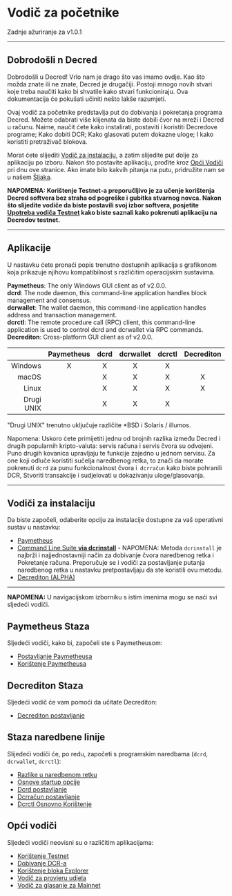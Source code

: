 # Vodič za početnike 

Zadnje ažuriranje za v1.0.1

---

## Dobrodošli n Decred 

Dobrodošli u Decred! Vrlo nam je drago što vas imamo ovdje. Kao što možda znate ili ne znate, Decred je drugačiji. Postoji mnogo novih stvari koje treba naučiti kako bi shvatile kako stvari funkcioniraju. Ova dokumentacija će pokušati učiniti nešto lakše razumjeti.

Ovaj vodič za početnike predstavlja put do dobivanja i pokretanja programa Decred. Možete odabrati više klijenata da biste dobili čvor na mreži i Decred u računu. Naime, naučit ćete kako instalirati, postaviti i koristiti Decredove programe; Kako dobiti DCR; Kako glasovati putem dokazne uloge; I kako koristiti pretraživač blokova.

Morat ćete slijediti [Vodič za instalaciju](#installation-guides), a zatim slijedite put dolje za aplikaciju po izboru. Nakon što postavite aplikaciju, prođite kroz [Opći Vodiči](#general-guides) pri dnu ove stranice. Ako imate bilo kakvih pitanja na putu, pridružite nam se u našem [Šljaka](/support-directory.md#join-us-on-slack).

**NAPOMENA: Korištenje Testnet-a preporučljivo je za učenje korištenja Decred softvera bez straha od pogreške i gubitka stvarnog novca. Nakon što slijedite vodiče da biste postavili svoj izbor softvera, posjetite [Upotreba vodiča Testnet](/getting-started/using-testnet.md) kako biste saznali kako pokrenuti aplikaciju na Decredov testnet.**

---

## Aplikacije 

U nastavku ćete pronaći popis trenutno dostupnih aplikacija s grafikonom koja prikazuje njihovu kompatibilnost s različitim operacijskim sustavima.

**Paymetheus**: The only Windows GUI client as of v2.0.0. <br />
**dcrd**: The node daemon, this command-line application handles block management and consensus. <br />
**dcrwallet**: The wallet daemon, this command-line application handles address and transaction management. <br />
**dcrctl**: The remote procedure call (RPC) client, this command-line application is used to control dcrd and dcrwallet via RPC commands. <br />
**Decrediton**: Cross-platform GUI client as of v2.0.0.

|           | Paymetheus | dcrd | dcrwallet | dcrctl | Decrediton |
| ---------:|:----------:|:----:|:---------:|:------:|:-----------:|
| Windows   | X          | X    | X         | X      |             |
| macOS     |            | X    | X         | X      | X           |
| Linux     |            | X    | X         | X      | X           |
| Drugi UNIX|            | X    | X         | X      |             |

"Drugi UNIX" trenutno uključuje različite *BSD i Solaris / illumos.

Napomena: Uskoro ćete primijetiti jednu od brojnih razlika između Decred i 
drugih popularnih kripto-valuta: servis računa i servis čvora su odvojeni.
Puno drugih kovanica upravljaju te funkcije zajedno u jednom servisu.
Za one koji odluče koristiti sučelja naredbenog retka, to znači da morate
pokrenuti `dcrd` za punu funkcionalnost čvora i` dcrračun` kako biste pohranili DCR,
Stvoriti transakcije i sudjelovati u dokazivanju uloge/glasovanja.

---

## Vodiči za instalaciju 

Da biste započeli, odaberite opciju za instalacije dostupne za vaš operativni sustav u nastavku:

* [Paymetheus](/getting-started/user-guides/paymetheus.md)
* [Command Line Suite **via dcrinstall**](/getting-started/user-guides/cli-installation.md) - NAPOMENA: Metoda `dcrinstall` je najbrži i najjednostavniji način za dobivanje čvora naredbenog retka i Pokretanje računa. Preporučuje se i vodiči za postavljanje putanja naredbenog retka u nastavku pretpostavljaju da ste koristili ovu metodu.
* [Decrediton (ALPHA)](/getting-started/user-guides/decrediton-setup.md)

---

**NAPOMENA:** U navigacijskom izborniku s istim imenima mogu se naći svi sljedeći vodiči.

## Paymetheus Staza 

Sljedeći vodiči, kako bi, započeli ste s Paymetheusom:

* [Postavljanje Paymetheusa](/getting-started/user-guides/paymetheus.md)
* [Korištenje Paymetheusa](/getting-started/user-guides/using-paymetheus.md)

## Decrediton Staza 

Sljedeći vodič će vam pomoći da učitate Decrediton:

* [Decrediton postavljanje](/getting-started/user-guides/decrediton-setup.md)

## Staza naredbene linije 

Slijedeći vodiči će, po redu, započeti s programskim naredbama (`dcrd`, `dcrwallet`, `dcrctl`):

* [Razlike u naredbenom retku](/getting-started/cli-differences.md)
* [Osnove startup opcije](/getting-started/startup-basics.md)
* [Dcrd postavljanje](/getting-started/user-guides/dcrd-setup.md)
* [Dcrračun postavljanje](/getting-started/user-guides/dcrwallet-setup.md)
* [Dcrctl Osnovno Korištenje](/getting-started/user-guides/dcrctl-basics.md)

## Opći vodiči 

Sljedeći vodiči neovisni su o različitim aplikacijama:

* [Korištenje Testnet](/getting-started/using-testnet.md)
* [Dobivanje DCR-a](/getting-started/obtaining-dcr.md)
* [Korištenje bloka Explorer](/getting-started/using-the-block-explorer.md)
* [Vodič za provjeru udjela](/mining/proof-of-stake.md)
* [Vodič za glasanje za Mainnet](/getting-started/user-guides/agenda-voting.md)
